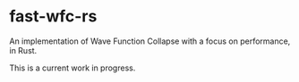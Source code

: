 # fast-wfc-rs
An implementation of Wave Function Collapse with a focus on performance, in Rust.

This is a current work in progress.
